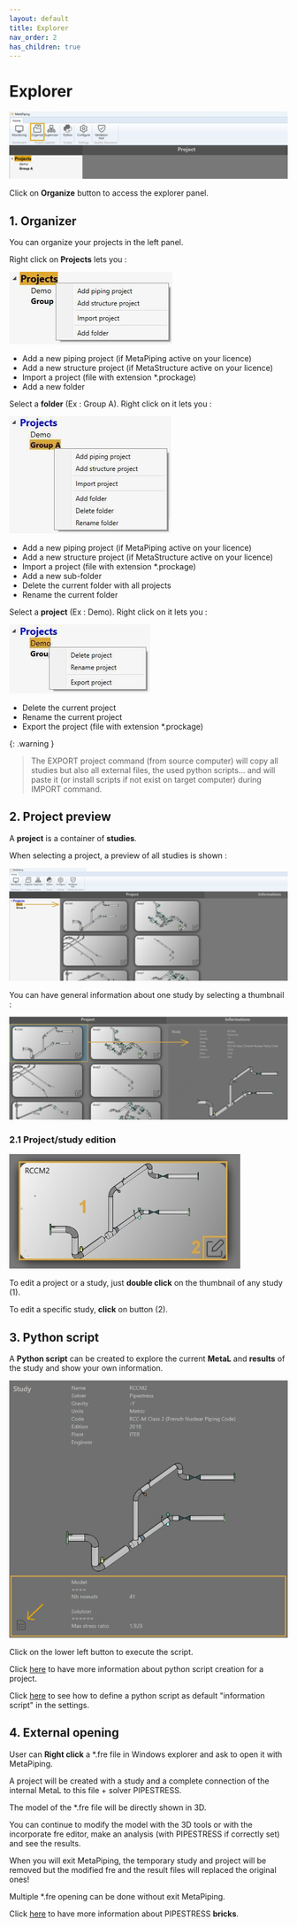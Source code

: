 ```yaml
---
layout: default
title: Explorer
nav_order: 2
has_children: true
---
```


# Explorer

![Image](../Images/Explorer1.png)

Click on **Organize** button to access the explorer panel.

## 1. Organizer

You can organize your projects in the left panel.

Right click on **Projects** lets you :

![Image](../Images/Explorer2.jpg)

- Add a new piping project (if MetaPiping active on your licence)
- Add a new structure project (if MetaStructure active on your licence)
- Import a project (file with extension *.prockage)
- Add a new folder

Select a **folder** (Ex : Group A). Right click on it lets you :

![Image](../Images/Explorer3.jpg)

- Add a new piping project (if MetaPiping active on your licence)
- Add a new structure project (if MetaStructure active on your licence)
- Import a project (file with extension *.prockage)
- Add a new sub-folder
- Delete the current folder with all projects
- Rename the current folder

Select a **project** (Ex : Demo). Right click on it lets you :

![Image](../Images/Explorer4.jpg)

- Delete the current project
- Rename the current project
- Export the project (file with extension *.prockage)

{: .warning }
>The EXPORT project command (from source computer) will copy all studies but also all external files, the used python scripts... and will paste it (or install scripts if not exist on target computer) during IMPORT command.

## 2. Project preview

A **project** is a container of **studies**.

When selecting a project, a preview of all studies is shown :

![Image](../Images/Explorer5.png)

You can have general information about one study by selecting a thumbnail :

![Image](../Images/Explorer6.jpg)

### 2.1 Project/study edition

![Image](../Images/Explorer8.jpg)

To edit a project or a study, just **double click** on the thumbnail of any study (1).

To edit a specific study, **click** on button (2).

## 3. Python script

A **Python script** can be created to explore the current **MetaL** and **results** of the study and show your own information.

![Image](../Images/Explorer7.png)

Click on the lower left button to execute the script.

Click [here](https://documentation.metapiping.com/Python/Info.html) to have more information about python script creation for a project.

Click [here](https://documentation.metapiping.com/Settings/General.html) to see how to define a python script as default "information script" in the settings.

## 4. External opening

User can **Right click** a *.fre file in Windows explorer and ask to open it with MetaPiping.

A project will be created with a study and a complete connection of the internal MetaL to this file + solver PIPESTRESS.

The model of the *.fre file will be directly shown in 3D.

You can continue to modify the model with the 3D tools or with the incorporate fre editor, make an analysis (with PIPESTRESS if correctly set) and see the results.

When you will exit MetaPiping, the temporary study and project will be removed but the modified fre and the result files will replaced the original ones!

Multiple *.fre opening can be done without exit MetaPiping.

Click [here](https://documentation.metapiping.com/Explorer/Study.html#35-pipestress) to have more information about PIPESTRESS **bricks**.